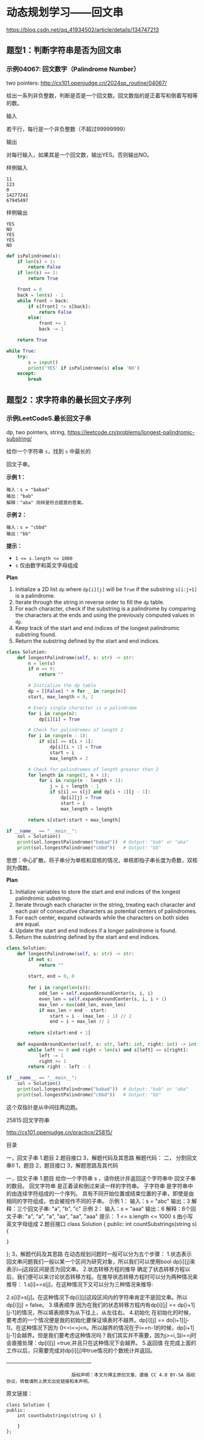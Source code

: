 # 动态规划学习——回文串

https://blog.csdn.net/qq_41934502/article/details/134747213



## 题型1：判断字符串是否为回文串

### 示例04067: 回文数字（Palindrome Number）

two pointers: http://cs101.openjudge.cn/2024sp_routine/04067/

给出一系列非负整数，判断是否是一个回文数。回文数指的是正着写和倒着写相等的数。

输入

若干行，每行是一个非负整数（不超过99999999）

输出

对每行输入，如果其是一个回文数，输出YES。否则输出NO。

样例输入

```
11
123
0
14277241
67945497
```

样例输出

```
YES
NO
YES
YES
NO
```



```python
def isPalindrome(s):
    if len(s) < 1:
        return False
    if len(s) == 1:
        return True

    front = 0
    back = len(s) - 1
    while front < back:
        if s[front] != s[back]:
            return False
        else:
            front += 1
            back -= 1

    return True

while True:
    try:
        s = input()
        print('YES' if isPalindrome(s) else 'NO')
    except:
        break
```



## 题型2：求字符串的最长回文子序列

### 示例LeetCode5.最长回文子串

dp, two pointers, string, https://leetcode.cn/problems/longest-palindromic-substring/

给你一个字符串 `s`，找到 `s` 中最长的 

回文子串。

**示例 1：**

```
输入：s = "babad"
输出："bab"
解释："aba" 同样是符合题意的答案。
```

**示例 2：**

```
输入：s = "cbbd"
输出："bb"
```

 

**提示：**

- `1 <= s.length <= 1000`
- `s` 仅由数字和英文字母组成



**Plan**

1. Initialize a 2D list `dp` where `dp[i][j]` will be `True` if the substring `s[i:j+1]` is a palindrome.
2. Iterate through the string in reverse order to fill the `dp` table.
3. For each character, check if the substring is a palindrome by comparing the characters at the ends and using the previously computed values in `dp`.
4. Keep track of the start and end indices of the longest palindromic substring found.
5. Return the substring defined by the start and end indices.



```python
class Solution:
    def longestPalindrome(self, s: str) -> str:
        n = len(s)
        if n == 0:
            return ""

        # Initialize the dp table
        dp = [[False] * n for _ in range(n)]
        start, max_length = 0, 1

        # Every single character is a palindrome
        for i in range(n):
            dp[i][i] = True

        # Check for palindromes of length 2
        for i in range(n - 1):
            if s[i] == s[i + 1]:
                dp[i][i + 1] = True
                start = i
                max_length = 2

        # Check for palindromes of length greater than 2
        for length in range(3, n + 1):
            for i in range(n - length + 1):
                j = i + length - 1
                if s[i] == s[j] and dp[i + 1][j - 1]:
                    dp[i][j] = True
                    start = i
                    max_length = length

        return s[start:start + max_length]

if __name__ == "__main__":
    sol = Solution()
    print(sol.longestPalindrome("babad"))  # Output: "bab" or "aba"
    print(sol.longestPalindrome("cbbd"))   # Output: "bb"
```



思想：中心扩散。将子串分为单核和双核的情况，单核即指子串长度为奇数，双核则为偶数。

**Plan**

1. Initialize variables to store the start and end indices of the longest palindromic substring.
2. Iterate through each character in the string, treating each character and each pair of consecutive characters as potential centers of palindromes.
3. For each center, expand outwards while the characters on both sides are equal.
4. Update the start and end indices if a longer palindrome is found.
5. Return the substring defined by the start and end indices.

```python
class Solution:
    def longestPalindrome(self, s: str) -> str:
        if not s:
            return ""
        
        start, end = 0, 0
        
        for i in range(len(s)):
            odd_len = self.expandAroundCenter(s, i, i)
            even_len = self.expandAroundCenter(s, i, i + 1)
            max_len = max(odd_len, even_len)
            if max_len > end - start:
                start = i - (max_len - 1) // 2
                end = i + max_len // 2
        
        return s[start:end + 1]
    
    def expandAroundCenter(self, s: str, left: int, right: int) -> int:
        while left >= 0 and right < len(s) and s[left] == s[right]:
            left -= 1
            right += 1
        return right - left - 1

if __name__ == "__main__":
    sol = Solution()
    print(sol.longestPalindrome("babad"))  # Output: "bab" or "aba"
    print(sol.longestPalindrome("cbbd"))   # Output: "bb"
```

这个双指针是从中间往两边跑。



25815:回文字符串

http://cs101.openjudge.cn/practice/25815/





目录

一，回文子串
1.题目
2.题目接口
3，解题代码及其思路
解题代码：
二， 分割回文串II
1，题目
2，题目接口
3，解题思路及其代码


一，回文子串
1.题目
给你一个字符串 s ，请你统计并返回这个字符串中 回文子串 的数目。
回文字符串 是正着读和倒过来读一样的字符串。
子字符串 是字符串中的由连续字符组成的一个序列。
具有不同开始位置或结束位置的子串，即使是由相同的字符组成，也会被视作不同的子串。
示例 1：
输入：s = "abc"
输出：3
解释：三个回文子串: "a", "b", "c"
示例 2：
输入：s = "aaa"
输出：6
解释：6个回文子串: "a", "a", "a", "aa", "aa", "aaa"
提示：
1 <= s.length <= 1000
s 由小写英文字母组成
2.题目接口
class Solution {
public:
    int countSubstrings(string s) {

    }
};
3，解题代码及其思路
 在动态规划问题时一般可以分为五个步骤：
1.状态表示
   回文串问题我们一般以某一个区间为研究对象，所以我们可以使用bool dp[i][j]来表示i~j这段区间是否为回文串。
2.状态转移方程的推导
  确定了状态转移方程以后，我们便可以来讨论状态转移方程。在推导状态转移方程时可以分为两种情况来推导：
1.s[i]==s[j]，在这种情况下又可以分为三种情况来推导:

2.s[i]!=s[j]。在这种情况下dp[i][j]这段区间内的字符串肯定不是回文串。所以dp[i][j] = false。
3.填表顺序
因为在我们的状态转移方程内有dp[i][j] == dp[i+1][j-1]的情况，所以填表顺序为从下往上，从左往右。
4.初始化
在初始化的时候，要考虑的一个情况便是我的初始化要保证填表时不越界。dp[i][j] == do[i+1][j-1]，在这种情况下因为  0<=i<=j<n。所以越界的情况在于i==n-1的时候，dp[i+1][j-1]会越界。但是我们要考虑这种情况吗？我们其实并不需要，因为j>=i,当i==j时会直接处理：dp[i][j] =true,并且只在这种情况下会越界。
5.返回值
在完成上面的工作以后，只需要完成对dp[i][j]中true情况的个数统计并返回。

————————————————

                            版权声明：本文为博主原创文章，遵循 CC 4.0 BY-SA 版权协议，转载请附上原文出处链接和本声明。

原文链接：



```
class Solution {
public:
    int countSubstrings(string s) {
 
    }
};

```

